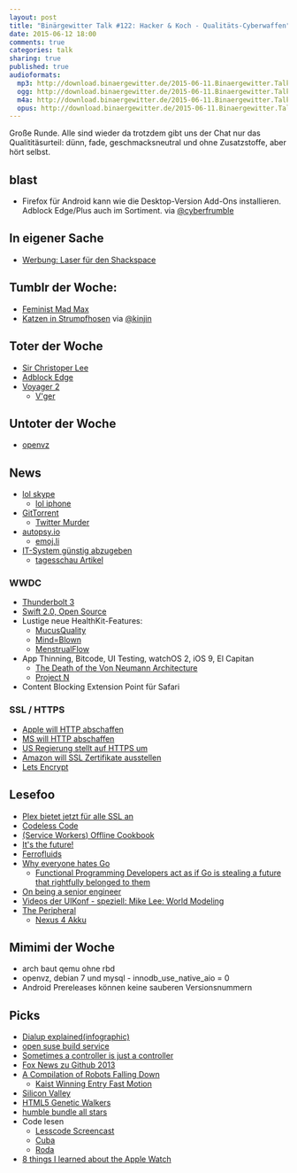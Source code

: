 ```yaml
---
layout: post
title: "Binärgewitter Talk #122: Hacker & Koch - Qualitäts-Cyberwaffen"
date: 2015-06-12 18:00
comments: true
categories: talk
sharing: true
published: true
audioformats:
  mp3: http://download.binaergewitter.de/2015-06-11.Binaergewitter.Talk.122.mp3
  ogg: http://download.binaergewitter.de/2015-06-11.Binaergewitter.Talk.122.ogg
  m4a: http://download.binaergewitter.de/2015-06-11.Binaergewitter.Talk.122.m4a
  opus: http://download.binaergewitter.de/2015-06-11.Binaergewitter.Talk.122.opus
---
```

Große Runde. Alle sind wieder da trotzdem gibt uns der Chat nur das Qualititäsurteil: dünn, fade, geschmacksneutral und ohne Zusatzstoffe, aber hört selbst.

## blast
- Firefox für Android kann wie die Desktop-Version Add-Ons installieren. Adblock Edge/Plus auch im Sortiment. via [@cyberfrumble](https://twitter.com/cyberfrumble)

## In eigener Sache
- [Werbung: Laser für den Shackspace](https://verein.ing-diba.de/soziales/70327/shack-ev)

## Tumblr der Woche:

- [Feminist Mad Max](http://feministmadmax.tumblr.com/)
- [Katzen in Strumpfhosen](http://www.buzzfeed.com/philippjahner/katzen-in-strumpfhosen#.dc2qZ2dDw) via [@kinjin](https://twitter.com/kinjin)

## Toter der Woche

- [Sir Christoper Lee](http://www.telegraph.co.uk/news/celebritynews/11666316/christopher-lee-dies-live.html)
- [Adblock Edge](https://addons.mozilla.org/de/firefox/addon/adblock-edge/)
- [Voyager 2](http://www.theregister.co.uk/2015/06/08/voyager_2_stopped_in_interstellar_space/)
    * [V'ger](https://de.wikipedia.org/wiki/Star_Trek:_Der_Film)

## Untoter der Woche

- [openvz](http://lists.openvz.org/pipermail/announce/2015-April/000579.html)

## News

- [lol skype](http://gizmodo.com/a-simple-message-can-crash-skype-so-badly-you-need-to-r-1708662340)
    * [lol iphone](https://blog.avira.com/unicode-of-death-crashes-your-iphone/)
- [GitTorrent](http://blog.printf.net/articles/2015/05/29/announcing-gittorrent-a-decentralized-github/)
    * [Twitter Murder](https://blog.twitter.com/2010/murder-fast-datacenter-code-deploys-using-bittorrent)
- [autopsy.io](http://autopsy.io/)
    * [emoj.li](http://emoj.li/)
- [IT-System günstig abzugeben](https://twitter.com/Linuzifer/status/608704722296406016)
    * [tagesschau Artikel](http://www.tagesschau.de/inland/bundestag-cyberattacke-101.html)

### WWDC

- [Thunderbolt 3](http://arstechnica.co.uk/gadgets/2015/06/thunderbolt-3-embraces-usb-type-c-connector-doubles-bandwidth-to-40gbps/)
- [Swift 2.0, Open Source](https://developer.apple.com/swift/blog/?id=29)
- Lustige neue HealthKit-Features:
    * [MucusQuality](https://twitter.com/stroughtonsmith/status/608833722222292992)
    * [Mind=Blown](http://i.imgur.com/s8JlpMN.gif)
    * [MenstrualFlow](https://twitter.com/ranterle/status/608997187222147073)
- App Thinning, Bitcode, UI Testing, watchOS 2, iOS 9, El Capitan
    * [The Death of the Von Neumann Architecture](http://www.codersnotes.com/notes/the-death-of-the-von-neumann-architecture)
    * [Project N](http://www.zdnet.com/article/microsoft-releases-a-preview-build-of-its-mysterious-project-n/)
- Content Blocking Extension Point für Safari

### SSL / HTTPS

- [Apple will HTTP abschaffen](http://www.heise.de/newsticker/meldung/Apple-will-HTTP-Verbindungen-aufs-Abstellgleis-schicken-2685609.html)
- [MS will HTTP abschaffen](http://www.heise.de/newsticker/meldung/Microsoft-pusht-HTTPS-beim-Internet-Explorer-und-Edge-Webbrowser-2687051.html)
- [US Regierung stellt auf HTTPS um](http://www.heise.de/newsticker/meldung/USA-Regierungs-Webseiten-muessen-auf-HTTPS-umstellen-2683512.html)
- [Amazon will SSL Zertifikate ausstellen](http://www.heise.de/newsticker/meldung/Amazon-will-SSL-Zertifizierungstelle-werden-2683851.html)
- [Lets Encrypt](http://www.heise.de/netze/meldung/Let-s-Encrypt-Meilenstein-zu-kostenlosen-SSL-Zertifikaten-fuer-alle-2679600.html)

## Lesefoo

- [Plex bietet jetzt für alle SSL an](https://blog.filippo.io/how-plex-is-doing-https-for-all-its-users/)
- [Codeless Code](http://thecodelesscode.com/contents)
- [(Service Workers) Offline Cookbook](http://jakearchibald.com/2014/offline-cookbook/)
- [It's the future!](http://blog.circleci.com/its-the-future/)
- [Ferrofluids](https://plus.google.com/photos/+YonatanZunger/albums/6158066460458110337/6158066458462423506?pid=6158066458462423506&oid=103389452828130864950&authkey=CMuNy-X2x4CO1AE)
- [Why everyone hates Go](http://npf.io/2014/10/why-everyone-hates-go/)
    * [Functional Programming Developers act as if Go is stealing a future that rightfully belonged to them](http://www.cirello.org/2015/03/2015-03-20-fp-enthusiasts-vs-go/)
- [On being a senior engineer](http://www.kitchensoap.com/2012/10/25/on-being-a-senior-engineer/)
- [Videos der UIKonf - speziell: Mike Lee: World Modeling](https://www.youtube.com/watch?list=PLdr22uU_wISpW6XI1J0S7Lp-X8Km-HaQW&v=SDZkKvC8r40)
- [The Peripheral](http://amzn.to/1KIoo0X)
    * [Nexus 4 Akku](http://www.amazon.de/dp/B00LFO7GB6/?tag=krebsco-21)

## Mimimi der Woche

- arch baut qemu ohne rbd
- openvz, debian 7 und mysql - innodb_use_native_aio = 0
- Android Prereleases können keine sauberen Versionsnummern

## Picks

- [Dialup explained(infographic)](http://oona.windytan.com/posters/dialup-final.png)
- [open suse build service](https://build.opensuse.org/)
- [Sometimes a controller is just a controller](http://www.youtube.com/watch?v=MSgR-hJjdTo)
- [Fox News zu Github 2013](https://www.youtube.com/watch?v=k2vJNNAQZlg)
- [A Compilation of Robots Falling Down](https://www.youtube.com/watch?v=g0TaYhjpOfo)
    * [Kaist Winning Entry Fast Motion](https://www.youtube.com/watch?v=q_yfvlplJe0)
- [Silicon Valley](http://www.imdb.com/title/tt2575988/ )
- [HTML5 Genetic Walkers](http://rednuht.org/genetic_walkers/)
- [humble bundle all stars](http://www.pro-linux.de/news/1/22411/humble-indie-bundle-all-stars-gestartet.html)
- Code lesen
    * [Lesscode Screencast](https://codalyzed.com/videos/lesscode)
    * [Cuba](https://github.com/soveran/cuba)
    * [Roda](https://github.com/jeremyevans/roda)
- [8 things I learned about the Apple Watch](http://theoatmeal.com/blog/apple_watch)
